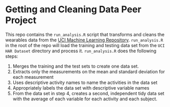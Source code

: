 # Getting and Cleaning Data Peer Project

This repo contains the `run_analysis.R` script that transforms and cleans the wearables data from the [UCI Machine Learning Repository](http://archive.ics.uci.edu/ml/datasets/Human+Activity+Recognition+Using+Smartphones). `run_analysis.R` in the root of the repo will load the training and testing data set from the `UCI HAR Dataset` directory and process it. `run_analysis.R` does the following steps:

1. Merges the training and the test sets to create one data set.
2. Extracts only the measurements on the mean and standard deviation for each measurement
3. Uses descriptive activity names to name the activities in the data set
4. Appropriately labels the data set with descriptive variable names
5. From the data set in step 4, creates a second, independent tidy data set with the average of each variable for each activity and each subject.